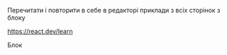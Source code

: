 Перечитати і повторити в себе в редакторі приклади з всіх сторінок з блоку

https://react.dev/learn

Блок 